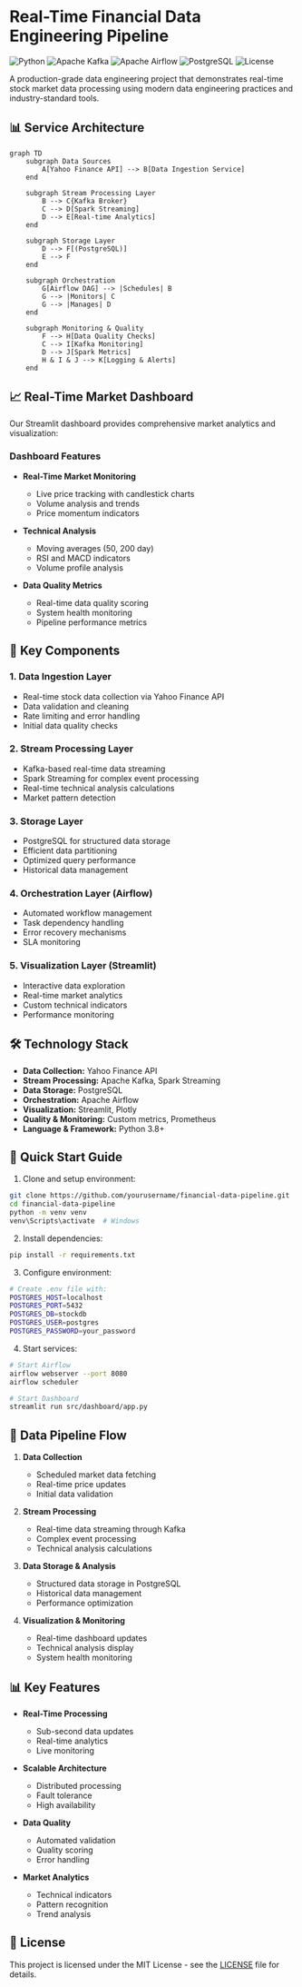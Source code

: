 # Real-Time Financial Data Engineering Pipeline

![Python](https://img.shields.io/badge/Python-3.8%2B-blue)
![Apache Kafka](https://img.shields.io/badge/Apache%20Kafka-3.5.1-blue)
![Apache Airflow](https://img.shields.io/badge/Apache%20Airflow-2.7.1-blue)
![PostgreSQL](https://img.shields.io/badge/PostgreSQL-Latest-blue)
![License](https://img.shields.io/badge/License-MIT-green)

A production-grade data engineering project that demonstrates real-time stock market data processing using modern data engineering practices and industry-standard tools.

## 📊 Service Architecture

```mermaid
graph TD
    subgraph Data Sources
        A[Yahoo Finance API] --> B[Data Ingestion Service]
    end

    subgraph Stream Processing Layer
        B --> C{Kafka Broker}
        C --> D[Spark Streaming]
        D --> E[Real-time Analytics]
    end

    subgraph Storage Layer
        D --> F[(PostgreSQL)]
        E --> F
    end

    subgraph Orchestration
        G[Airflow DAG] --> |Schedules| B
        G --> |Monitors| C
        G --> |Manages| D
    end

    subgraph Monitoring & Quality
        F --> H[Data Quality Checks]
        C --> I[Kafka Monitoring]
        D --> J[Spark Metrics]
        H & I & J --> K[Logging & Alerts]
    end
```

## 📈 Real-Time Market Dashboard

Our Streamlit dashboard provides comprehensive market analytics and visualization:

### Dashboard Features
- **Real-Time Market Monitoring**
  - Live price tracking with candlestick charts
  - Volume analysis and trends
  - Price momentum indicators

- **Technical Analysis**
  - Moving averages (50, 200 day)
  - RSI and MACD indicators
  - Volume profile analysis

- **Data Quality Metrics**
  - Real-time data quality scoring
  - System health monitoring
  - Pipeline performance metrics

## 🚀 Key Components

### 1. Data Ingestion Layer
- Real-time stock data collection via Yahoo Finance API
- Data validation and cleaning
- Rate limiting and error handling
- Initial data quality checks

### 2. Stream Processing Layer
- Kafka-based real-time data streaming
- Spark Streaming for complex event processing
- Real-time technical analysis calculations
- Market pattern detection

### 3. Storage Layer
- PostgreSQL for structured data storage
- Efficient data partitioning
- Optimized query performance
- Historical data management

### 4. Orchestration Layer (Airflow)
- Automated workflow management
- Task dependency handling
- Error recovery mechanisms
- SLA monitoring

### 5. Visualization Layer (Streamlit)
- Interactive data exploration
- Real-time market analytics
- Custom technical indicators
- Performance monitoring

## 🛠️ Technology Stack

- **Data Collection:** Yahoo Finance API
- **Stream Processing:** Apache Kafka, Spark Streaming
- **Data Storage:** PostgreSQL
- **Orchestration:** Apache Airflow
- **Visualization:** Streamlit, Plotly
- **Quality & Monitoring:** Custom metrics, Prometheus
- **Language & Framework:** Python 3.8+

## 🚗 Quick Start Guide

1. Clone and setup environment:
```bash
git clone https://github.com/yourusername/financial-data-pipeline.git
cd financial-data-pipeline
python -m venv venv
venv\Scripts\activate  # Windows
```

2. Install dependencies:
```bash
pip install -r requirements.txt
```

3. Configure environment:
```bash
# Create .env file with:
POSTGRES_HOST=localhost
POSTGRES_PORT=5432
POSTGRES_DB=stockdb
POSTGRES_USER=postgres
POSTGRES_PASSWORD=your_password
```

4. Start services:
```bash
# Start Airflow
airflow webserver --port 8080
airflow scheduler

# Start Dashboard
streamlit run src/dashboard/app.py
```

## 🔄 Data Pipeline Flow

1. **Data Collection**
   - Scheduled market data fetching
   - Real-time price updates
   - Initial data validation

2. **Stream Processing**
   - Real-time data streaming through Kafka
   - Complex event processing
   - Technical analysis calculations

3. **Data Storage & Analysis**
   - Structured data storage in PostgreSQL
   - Historical data management
   - Performance optimization

4. **Visualization & Monitoring**
   - Real-time dashboard updates
   - Technical analysis display
   - System health monitoring

## 📊 Key Features

- **Real-Time Processing**
  - Sub-second data updates
  - Real-time analytics
  - Live monitoring

- **Scalable Architecture**
  - Distributed processing
  - Fault tolerance
  - High availability

- **Data Quality**
  - Automated validation
  - Quality scoring
  - Error handling

- **Market Analytics**
  - Technical indicators
  - Pattern recognition
  - Trend analysis

## 📝 License

This project is licensed under the MIT License - see the [LICENSE](LICENSE) file for details.

